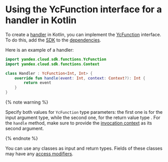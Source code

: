 # Using the YcFunction interface for a handler in Kotlin

To create a [handler](../handler.md) in Kotlin, you can implement the [YcFunction](https://github.com/yandex-cloud/java-sdk/blob/master/java-sdk-functions/src/main/java/yandex/cloud/sdk/functions/YcFunction.java) interface. To do this, add the [SDK](../sdk.md) to the [dependencies](../dependencies.md).

Here is an example of a handler:

```kotlin
import yandex.cloud.sdk.functions.YcFunction
import yandex.cloud.sdk.functions.Context

class Handler : YcFunction<Int, Int> {
    override fun handle(event: Int, context: Context?): Int {
        return event
    }
}
```

{% note warning %}

Specify both values for `YcFunction` type parameters: the first one is for the input argument type, while the second one, for the return value type . For the `handle` method, make sure to provide the [invocation context](../context.md) as its second argument.

{% endnote %}

You can use any classes as input and return types. Fields of these classes may have any [access modifiers](https://kotlinlang.org/docs/visibility-modifiers.html).
